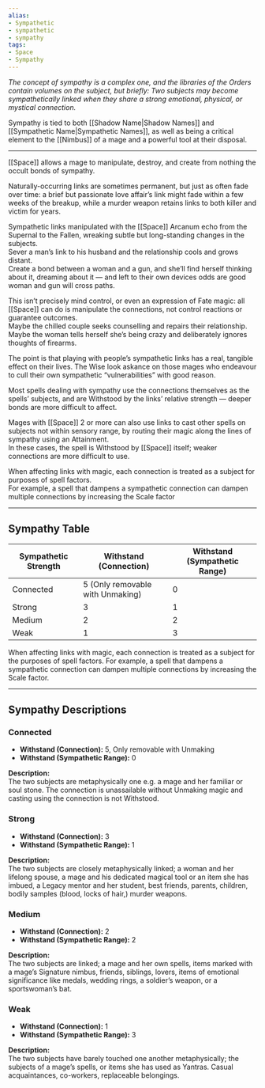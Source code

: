 ```yaml
---
alias:
- Sympathetic
- sympathetic
- sympathy
tags:
- Space
- Sympathy
---
```


_The concept of sympathy is a complex one, and the libraries of the Orders contain volumes on the subject, but briefly: Two subjects may become sympathetically linked when they share a strong emotional, physical, or mystical connection._ 

Sympathy is tied to both [[Shadow Name|Shadow Names]] and [[Sympathetic Name|Sympathetic Names]], as well as being a critical element to the [[Nimbus]] of a mage and a powerful tool at their disposal.

---

[[Space]] allows a mage to manipulate, destroy, and create from nothing the occult bonds of sympathy.

Naturally-occurring links are sometimes permanent, but just as often fade over time: a brief but passionate love affair’s link might fade within a few weeks of the breakup, while a murder weapon retains links to both killer and victim for years.

Sympathetic links manipulated with the [[Space]] Arcanum echo from the Supernal to the Fallen, wreaking subtle but long-standing changes in the subjects.\
Sever a man’s link to his husband and the relationship cools and grows distant.\
Create a bond between a woman and a gun, and she’ll find herself thinking about it, dreaming about it — and left to their own devices odds are good woman and gun will cross paths.

This isn’t precisely mind control, or even an expression of Fate magic: all [[Space]] can do is manipulate the connections, not control reactions or guarantee outcomes.\
Maybe the chilled couple seeks counselling and repairs their relationship.\
Maybe the woman tells herself she’s being crazy and deliberately ignores thoughts of firearms.

The point is that playing with people’s sympathetic links has a real, tangible effect on their lives. The Wise look askance on those mages who endeavour to cull their own sympathetic “vulnerabilities” with good reason.

Most spells dealing with sympathy use the connections themselves as the spells’ subjects, and are Withstood by the links’ relative strength — deeper bonds are more difficult to affect.

Mages with [[Space]] 2 or more can also use links to cast other spells on subjects not within sensory range, by routing their magic along the lines of sympathy using an Attainment.\
In these cases, the spell is Withstood by [[Space]] itself; weaker connections are more difficult to use.

When affecting links with magic, each connection is treated as a subject for purposes of spell factors.\
For example, a spell that dampens a sympathetic connection can dampen multiple connections by increasing the Scale factor

---

## Sympathy Table

| Sympathetic Strength | Withstand (Connection)           | Withstand (Sympathetic Range) |
| -------------------- | -------------------------------- | ----------------------------- |
| Connected            | 5 (Only removable with Unmaking) | 0                             |
| Strong               | 3                                | 1                             |
| Medium               | 2                                | 2                             |
| Weak                 | 1                                | 3                             |

When affecting links with magic, each connection is treated as a subject for the purposes of spell factors. For example, a spell that dampens a sympathetic connection can dampen multiple connections by increasing the Scale factor.

---

## Sympathy Descriptions

### Connected

- **Withstand (Connection):** 5, Only removable with Unmaking
- **Withstand (Sympathetic Range):** 0

**Description:**\
The two subjects are metaphysically one e.g. a mage and her familiar or soul stone. The connection is unassailable without Unmaking magic and casting using the connection is not Withstood.

### Strong

- **Withstand (Connection):** 3
- **Withstand (Sympathetic Range):** 1

**Description:**\
The two subjects are closely metaphysically linked; a woman and her lifelong spouse, a mage and his dedicated magical tool or an item she has imbued, a Legacy mentor and her student, best friends, parents, children, bodily samples (blood, locks of hair,) murder weapons.

### Medium

- **Withstand (Connection):** 2
- **Withstand (Sympathetic Range):** 2

**Description:**\
The two subjects are linked; a mage and her own spells, items marked with a mage’s Signature nimbus, friends, siblings, lovers, items of emotional significance like medals, wedding rings, a soldier’s weapon, or a sportswoman’s bat.

### Weak

- **Withstand (Connection):** 1
- **Withstand (Sympathetic Range):** 3

**Description:**\
The two subjects have barely touched one another metaphysically; the subjects of a mage’s spells, or items she has used as Yantras. Casual acquaintances, co-workers, replaceable belongings.